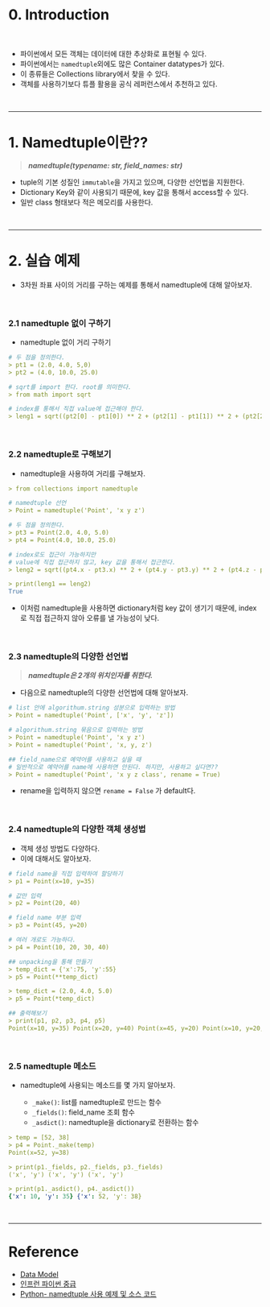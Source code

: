 # 0. Introduction

<br>

- 파이썬에서 모든 객체는 데이터에 대한 추상화로 표현될 수 있다.
- 파이썬에서는 `namedtuple`외에도 많은 Container datatypes가 있다.
- 이 종류들은 Collections library에서 찾을 수 있다.
- 객체를 사용하기보다 튜플 활용을 공식 레퍼런스에서 추천하고 있다.

<br>

---

# 1. Namedtuple이란??

> **_namedtuple(typename: str, field_names: str)_**

- tuple의 기본 성질인 `immutable`을 가지고 있으며, 다양한 선언법을 지원한다.
- Dictionary Key와 같이 사용되기 때문에, key 값을 통해서 access할 수 있다.
- 일반 class 형태보다 적은 메모리를 사용한다.

<br>

---

# 2. 실습 예제

- 3차원 좌표 사이의 거리를 구하는 예제를 통해서 namedtuple에 대해 알아보자.

<br>

### 2.1 namedtuple 없이 구하기

- namedtuple 없이 거리 구하기

```yml
# 두 점을 정의한다.
> pt1 = (2.0, 4.0, 5,0)
> pt2 = (4.0, 10.0, 25.0)

# sqrt를 import 한다. root를 의미한다.
> from math import sqrt

# index를 통해서 직접 value에 접근해야 한다.
> leng1 = sqrt((pt2[0] - pt1[0]) ** 2 + (pt2[1] - pt1[1]) ** 2 + (pt2[2] - pt1[2]) ** 2 )
```

<br>

### 2.2 namedtuple로 구해보기

- namedtuple을 사용하여 거리를 구해보자.

```yml
> from collections import namedtuple

# namedtuple 선언
> Point = namedtuple('Point', 'x y z')

# 두 점을 정의한다.
> pt3 = Point(2.0, 4.0, 5.0)
> pt4 = Point(4.0, 10.0, 25.0)

# index로도 접근이 가능하지만
# value에 직접 접근하지 않고, key 값을 통해서 접근한다.
> leng2 = sqrt((pt4.x - pt3.x) ** 2 + (pt4.y - pt3.y) ** 2 + (pt4.z - pt3.z) ** 2)

> print(leng1 == leng2)
True
```

- 이처럼 namedtuple을 사용하면 dictionary처럼 key 값이 생기기 때문에, index로 직접 접근하지 않아 오류를 낼 가능성이 낮다.

<br>

### 2.3 namedtuple의 다양한 선언법

> **_namedtuple은 2개의 위치인자를 취한다._**

- 다음으로 namedtuple의 다양한 선언법에 대해 알아보자.

```yml
# list 안에 algorithum.string 성분으로 입력하는 방법
> Point = namedtuple('Point', ['x', 'y', 'z'])

# algorithum.string 묶음으로 입력하는 방법
> Point = namedtuple('Point', 'x y z')
> Point = namedtuple('Point', 'x, y, z')

## field_name으로 예약어를 사용하고 싶을 때
# 일반적으로 예약어를 name에 사용하면 안된다. 하지만, 사용하고 싶다면??
> Point = namedtuple('Point', 'x y z class', rename = True)
```

- rename을 입력하지 않으면 `rename = False` 가 default다.

<br>

### 2.4 namedtuple의 다양한 객체 생성법

- 객체 생성 방법도 다양하다.
- 이에 대해서도 알아보자.

```yml
# field name을 직접 입력하여 할당하기
> p1 = Point(x=10, y=35)

# 값만 입력
> p2 = Point(20, 40)

# field name 부분 입력
> p3 = Point(45, y=20)

# 여러 개로도 가능하다.
> p4 = Point(10, 20, 30, 40)

## unpacking을 통해 만들기
> temp_dict = {'x':75, 'y':55}
> p5 = Point(**temp_dict)

> temp_dict = (2.0, 4.0, 5.0)
> p5 = Point(*temp_dict)

## 출력해보기
> print(p1, p2, p3, p4, p5)
Point(x=10, y=35) Point(x=20, y=40) Point(x=45, y=20) Point(x=10, y=20, _2=30, _3=40) Point(x=75, y=55)
```

<br>

### 2.5 namedtuple 메소드

- namedtuple에 사용되는 메소드를 몇 가지 알아보자.

  - `_make()`: list를 namedtuple로 만드는 함수
  - `_fields()`: field_name 조회 함수
  - `_asdict()`: namedtuple을 dictionary로 전환하는 함수

```yml
> temp = [52, 38]
> p4 = Point._make(temp)
Point(x=52, y=38)

> print(p1._fields, p2._fields, p3._fields)
('x', 'y') ('x', 'y') ('x', 'y')

> print(p1._asdict(), p4._asdict())
{'x': 10, 'y': 35} {'x': 52, 'y': 38}
```

<br>

---

# Reference

- [Data Model](https://docs.python.org/3/reference/datamodel.html#special-method-names)
- [인프런 파이썬 중급](https://www.inflearn.com/course/%ED%94%84%EB%A1%9C%EA%B7%B8%EB%9E%98%EB%B0%8D-%ED%8C%8C%EC%9D%B4%EC%8D%AC-%EC%A4%91%EA%B8%89-%EC%9D%B8%ED%94%84%EB%9F%B0-%EC%98%A4%EB%A6%AC%EC%A7%80%EB%84%90)
- [Python- namedtuple 사용 예제 및 소스 코드](https://niceman.tistory.com/197?category=940952)
